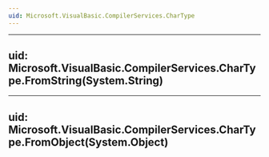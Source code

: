 ```yaml
---
uid: Microsoft.VisualBasic.CompilerServices.CharType
---
```


---
uid: Microsoft.VisualBasic.CompilerServices.CharType.FromString(System.String)
---

---
uid: Microsoft.VisualBasic.CompilerServices.CharType.FromObject(System.Object)
---

